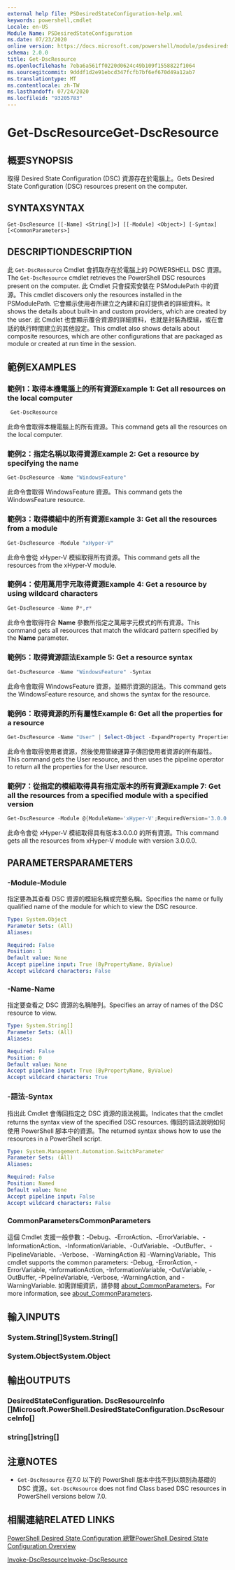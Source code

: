 ```yaml
---
external help file: PSDesiredStateConfiguration-help.xml
keywords: powershell,cmdlet
Locale: en-US
Module Name: PSDesiredStateConfiguration
ms.date: 07/23/2020
online version: https://docs.microsoft.com/powershell/module/psdesiredstateconfiguration/get-dscresource?view=powershell-6&WT.mc_id=ps-gethelp
schema: 2.0.0
title: Get-DscResource
ms.openlocfilehash: 7eba6a561ff0220d0624c49b109f1558822f1064
ms.sourcegitcommit: 9dddf1d2e91ebcd347fcfb7bf6ef670d49a12ab7
ms.translationtype: MT
ms.contentlocale: zh-TW
ms.lasthandoff: 07/24/2020
ms.locfileid: "93205783"
---
```

# <span data-ttu-id="fb9e3-103">Get-DscResource</span><span class="sxs-lookup"><span data-stu-id="fb9e3-103">Get-DscResource</span></span>

## <span data-ttu-id="fb9e3-104">概要</span><span class="sxs-lookup"><span data-stu-id="fb9e3-104">SYNOPSIS</span></span>
<span data-ttu-id="fb9e3-105">取得 Desired State Configuration (DSC) 資源存在於電腦上。</span><span class="sxs-lookup"><span data-stu-id="fb9e3-105">Gets Desired State Configuration (DSC) resources present on the computer.</span></span>

## <span data-ttu-id="fb9e3-106">SYNTAX</span><span class="sxs-lookup"><span data-stu-id="fb9e3-106">SYNTAX</span></span>

```
Get-DscResource [[-Name] <String[]>] [[-Module] <Object>] [-Syntax] [<CommonParameters>]
```

## <span data-ttu-id="fb9e3-107">DESCRIPTION</span><span class="sxs-lookup"><span data-stu-id="fb9e3-107">DESCRIPTION</span></span>

<span data-ttu-id="fb9e3-108">此 `Get-DscResource` Cmdlet 會抓取存在於電腦上的 POWERSHELL DSC 資源。</span><span class="sxs-lookup"><span data-stu-id="fb9e3-108">The `Get-DscResource` cmdlet retrieves the PowerShell DSC resources present on the computer.</span></span> <span data-ttu-id="fb9e3-109">此 Cmdlet 只會探索安裝在 PSModulePath 中的資源。</span><span class="sxs-lookup"><span data-stu-id="fb9e3-109">This cmdlet discovers only the resources installed in the PSModulePath.</span></span> <span data-ttu-id="fb9e3-110">它會顯示使用者所建立之內建和自訂提供者的詳細資料。</span><span class="sxs-lookup"><span data-stu-id="fb9e3-110">It shows the details about built-in and custom providers, which are created by the user.</span></span> <span data-ttu-id="fb9e3-111">此 Cmdlet 也會顯示覆合資源的詳細資料，也就是封裝為模組，或在會話的執行時間建立的其他設定。</span><span class="sxs-lookup"><span data-stu-id="fb9e3-111">This cmdlet also shows details about composite resources, which are other configurations that are packaged as module or created at run time in the session.</span></span>

## <span data-ttu-id="fb9e3-112">範例</span><span class="sxs-lookup"><span data-stu-id="fb9e3-112">EXAMPLES</span></span>

### <span data-ttu-id="fb9e3-113">範例1：取得本機電腦上的所有資源</span><span class="sxs-lookup"><span data-stu-id="fb9e3-113">Example 1: Get all resources on the local computer</span></span>

```powershell
 Get-DscResource
```

<span data-ttu-id="fb9e3-114">此命令會取得本機電腦上的所有資源。</span><span class="sxs-lookup"><span data-stu-id="fb9e3-114">This command gets all the resources on the local computer.</span></span>

### <span data-ttu-id="fb9e3-115">範例2：指定名稱以取得資源</span><span class="sxs-lookup"><span data-stu-id="fb9e3-115">Example 2: Get a resource by specifying the name</span></span>

```powershell
Get-DscResource -Name "WindowsFeature"
```

<span data-ttu-id="fb9e3-116">此命令會取得 WindowsFeature 資源。</span><span class="sxs-lookup"><span data-stu-id="fb9e3-116">This command gets the WindowsFeature resource.</span></span>

### <span data-ttu-id="fb9e3-117">範例3：取得模組中的所有資源</span><span class="sxs-lookup"><span data-stu-id="fb9e3-117">Example 3: Get all the resources from a module</span></span>

```powershell
Get-DscResource -Module "xHyper-V"
```

<span data-ttu-id="fb9e3-118">此命令會從 xHyper-V 模組取得所有資源。</span><span class="sxs-lookup"><span data-stu-id="fb9e3-118">This command gets all the resources from the xHyper-V module.</span></span>

### <span data-ttu-id="fb9e3-119">範例4：使用萬用字元取得資源</span><span class="sxs-lookup"><span data-stu-id="fb9e3-119">Example 4: Get a resource by using wildcard characters</span></span>

```powershell
Get-DscResource -Name P*,r*
```

<span data-ttu-id="fb9e3-120">此命令會取得符合 **Name** 參數所指定之萬用字元模式的所有資源。</span><span class="sxs-lookup"><span data-stu-id="fb9e3-120">This command gets all resources that match the wildcard pattern specified by the **Name** parameter.</span></span>

### <span data-ttu-id="fb9e3-121">範例5：取得資源語法</span><span class="sxs-lookup"><span data-stu-id="fb9e3-121">Example 5: Get a resource syntax</span></span>

```powershell
Get-DscResource -Name "WindowsFeature" -Syntax
```

<span data-ttu-id="fb9e3-122">此命令會取得 WindowsFeature 資源，並顯示資源的語法。</span><span class="sxs-lookup"><span data-stu-id="fb9e3-122">This command gets the WindowsFeature resource, and shows the syntax for the resource.</span></span>

### <span data-ttu-id="fb9e3-123">範例6：取得資源的所有屬性</span><span class="sxs-lookup"><span data-stu-id="fb9e3-123">Example 6: Get all the properties for a resource</span></span>

```powershell
Get-DscResource -Name "User" | Select-Object -ExpandProperty Properties
```

<span data-ttu-id="fb9e3-124">此命令會取得使用者資源，然後使用管線運算子傳回使用者資源的所有屬性。</span><span class="sxs-lookup"><span data-stu-id="fb9e3-124">This command gets the User resource, and then uses the pipeline operator to return all the properties for the User resource.</span></span>

### <span data-ttu-id="fb9e3-125">範例7：從指定的模組取得具有指定版本的所有資源</span><span class="sxs-lookup"><span data-stu-id="fb9e3-125">Example 7: Get all the resources from a specified module with a specified version</span></span>

```powershell
Get-DscResource -Module @{ModuleName='xHyper-V';RequiredVersion='3.0.0.0'}
```

<span data-ttu-id="fb9e3-126">此命令會從 xHyper-V 模組取得具有版本3.0.0.0 的所有資源。</span><span class="sxs-lookup"><span data-stu-id="fb9e3-126">This command gets all the resources from xHyper-V module with version 3.0.0.0.</span></span>

## <span data-ttu-id="fb9e3-127">PARAMETERS</span><span class="sxs-lookup"><span data-stu-id="fb9e3-127">PARAMETERS</span></span>

### <span data-ttu-id="fb9e3-128">-Module</span><span class="sxs-lookup"><span data-stu-id="fb9e3-128">-Module</span></span>

<span data-ttu-id="fb9e3-129">指定要為其查看 DSC 資源的模組名稱或完整名稱。</span><span class="sxs-lookup"><span data-stu-id="fb9e3-129">Specifies the name or fully qualified name of the module for which to view the DSC resource.</span></span>

```yaml
Type: System.Object
Parameter Sets: (All)
Aliases:

Required: False
Position: 1
Default value: None
Accept pipeline input: True (ByPropertyName, ByValue)
Accept wildcard characters: False
```

### <span data-ttu-id="fb9e3-130">-Name</span><span class="sxs-lookup"><span data-stu-id="fb9e3-130">-Name</span></span>

<span data-ttu-id="fb9e3-131">指定要查看之 DSC 資源的名稱陣列。</span><span class="sxs-lookup"><span data-stu-id="fb9e3-131">Specifies an array of names of the DSC resource to view.</span></span>

```yaml
Type: System.String[]
Parameter Sets: (All)
Aliases:

Required: False
Position: 0
Default value: None
Accept pipeline input: True (ByPropertyName, ByValue)
Accept wildcard characters: True
```

### <span data-ttu-id="fb9e3-132">-語法</span><span class="sxs-lookup"><span data-stu-id="fb9e3-132">-Syntax</span></span>

<span data-ttu-id="fb9e3-133">指出此 Cmdlet 會傳回指定之 DSC 資源的語法視圖。</span><span class="sxs-lookup"><span data-stu-id="fb9e3-133">Indicates that the cmdlet returns the syntax view of the specified DSC resources.</span></span> <span data-ttu-id="fb9e3-134">傳回的語法說明如何使用 PowerShell 腳本中的資源。</span><span class="sxs-lookup"><span data-stu-id="fb9e3-134">The returned syntax shows how to use the resources in a PowerShell script.</span></span>

```yaml
Type: System.Management.Automation.SwitchParameter
Parameter Sets: (All)
Aliases:

Required: False
Position: Named
Default value: None
Accept pipeline input: False
Accept wildcard characters: False
```

### <span data-ttu-id="fb9e3-135">CommonParameters</span><span class="sxs-lookup"><span data-stu-id="fb9e3-135">CommonParameters</span></span>

<span data-ttu-id="fb9e3-136">這個 Cmdlet 支援一般參數：-Debug、-ErrorAction、-ErrorVariable、-InformationAction、-InformationVariable、-OutVariable、-OutBuffer、-PipelineVariable、-Verbose、-WarningAction 和 -WarningVariable。</span><span class="sxs-lookup"><span data-stu-id="fb9e3-136">This cmdlet supports the common parameters: -Debug, -ErrorAction, -ErrorVariable, -InformationAction, -InformationVariable, -OutVariable, -OutBuffer, -PipelineVariable, -Verbose, -WarningAction, and -WarningVariable.</span></span> <span data-ttu-id="fb9e3-137">如需詳細資訊，請參閱 [about_CommonParameters](https://go.microsoft.com/fwlink/?LinkID=113216)。</span><span class="sxs-lookup"><span data-stu-id="fb9e3-137">For more information, see [about_CommonParameters](https://go.microsoft.com/fwlink/?LinkID=113216).</span></span>

## <span data-ttu-id="fb9e3-138">輸入</span><span class="sxs-lookup"><span data-stu-id="fb9e3-138">INPUTS</span></span>

### <span data-ttu-id="fb9e3-139">System.String[]</span><span class="sxs-lookup"><span data-stu-id="fb9e3-139">System.String[]</span></span>

### <span data-ttu-id="fb9e3-140">System.Object</span><span class="sxs-lookup"><span data-stu-id="fb9e3-140">System.Object</span></span>

## <span data-ttu-id="fb9e3-141">輸出</span><span class="sxs-lookup"><span data-stu-id="fb9e3-141">OUTPUTS</span></span>

### <span data-ttu-id="fb9e3-142">DesiredStateConfiguration. DscResourceInfo []</span><span class="sxs-lookup"><span data-stu-id="fb9e3-142">Microsoft.PowerShell.DesiredStateConfiguration.DscResourceInfo[]</span></span>

### <span data-ttu-id="fb9e3-143">string[]</span><span class="sxs-lookup"><span data-stu-id="fb9e3-143">string[]</span></span>

## <span data-ttu-id="fb9e3-144">注意</span><span class="sxs-lookup"><span data-stu-id="fb9e3-144">NOTES</span></span>

- <span data-ttu-id="fb9e3-145">`Get-DscResource` 在7.0 以下的 PowerShell 版本中找不到以類別為基礎的 DSC 資源。</span><span class="sxs-lookup"><span data-stu-id="fb9e3-145">`Get-DscResource` does not find Class based DSC resources in PowerShell versions below 7.0.</span></span>

## <span data-ttu-id="fb9e3-146">相關連結</span><span class="sxs-lookup"><span data-stu-id="fb9e3-146">RELATED LINKS</span></span>

[<span data-ttu-id="fb9e3-147">PowerShell Desired State Configuration 總覽</span><span class="sxs-lookup"><span data-stu-id="fb9e3-147">PowerShell Desired State Configuration Overview</span></span>](/powershell/scripting/dsc/overview/overview)

[<span data-ttu-id="fb9e3-148">Invoke-DscResource</span><span class="sxs-lookup"><span data-stu-id="fb9e3-148">Invoke-DscResource</span></span>](/powershell/module/PSDesiredStateConfiguration/Invoke-DscResource)
